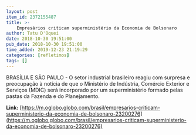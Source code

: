 ```yaml
---
layout: post
item_id: 2372155487
title: >-
    Empresários criticam superministério da Economia de Bolsonaro
author: Tatu D'Oquei
date: 2018-10-30 19:51:00
pub_date: 2018-10-30 19:51:00
time_added: 2019-12-23 21:19:29
categories: [refletimos]
tags: []
---
```


BRASÍLIA E SÃO PAULO - O setor industrial brasileiro reagiu com surpresa e preocupação à notícia de que o Ministério de Indústria, Comércio Exterior e Serviços (MDIC) será incorporado por um superministério formado pelas pastas da Fazenda e do Planejamento.

**Link:** [https://m.oglobo.globo.com/brasil/empresarios-criticam-superministerio-da-economia-de-bolsonaro-23200276](https://m.oglobo.globo.com/brasil/empresarios-criticam-superministerio-da-economia-de-bolsonaro-23200276)

